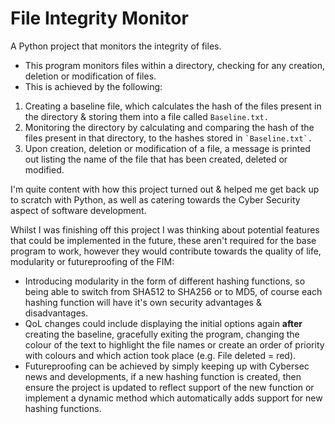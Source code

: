 <h1>File Integrity Monitor</h1>
<p>A Python project that monitors the integrity of files.</p>

- This program monitors files within a directory, checking for any creation, deletion or modification of files.<br>
- This is achieved by the following:

<ol>
<li>Creating a baseline file, which calculates the hash of the files present in the directory & storing them into a file called <code>Baseline.txt.</code></li>
<li>Monitoring the directory by calculating and comparing the hash of the files present in that directory, to the hashes stored in <code>`Baseline.txt`.</code></li>
<li>Upon creation, deletion or modification of a file, a message is printed out listing the name of the file that has been created, deleted or modified.</li>
</ol>

I'm quite content with how this project turned out & helped me get back up to scratch with Python, as well as catering towards the Cyber Security aspect of software development.<br>

Whilst I was finishing off this project I was thinking about potential features that could be implemented in the future, these aren't required for the base program to work, however they would contribute towards the quality of life, modularity or futureproofing of the FIM: <br>

- Introducing modularity in the form of different hashing functions, so being able to switch from SHA512 to SHA256 or to MD5, of course each hashing function will have it's own security advantages & disadvantages.<br>
- QoL changes could include displaying the initial options again <b>after</b> creating the baseline, gracefully exiting the program, changing the colour of the text to highlight the file names or create an order of priority with colours and which action took place (e.g. File deleted = red).<br>
- Futureproofing can be achieved by simply keeping up with Cybersec news and developments, if a new hashing function is created, then ensure the project is updated to reflect support of the new function or implement a dynamic method which automatically adds support for new hashing functions.<br>
